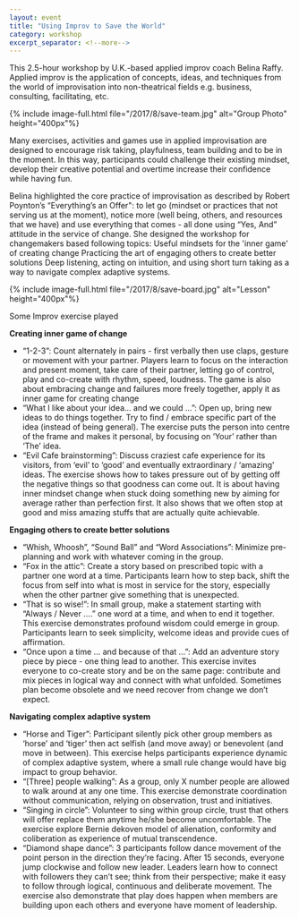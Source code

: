 ```yaml
---
layout: event
title: "Using Improv to Save the World"
category: workshop
excerpt_separator: <!--more-->
---
```


This 2.5-hour workshop by U.K.-based applied improv coach Belina Raffy. Applied improv is the application of concepts, ideas, and techniques from the world of improvisation into non-theatrical fields e.g. business, consulting, facilitating, etc. 

<!--more-->
{% include image-full.html file="/2017/8/save-team.jpg" alt="Group Photo" height="400px"%}

Many exercises, activities and games use in applied improvisation are designed to encourage risk taking, playfulness, team building and to be in the moment. In this way, participants could challenge their existing mindset, develop their creative potential and overtime increase their confidence while having fun.

Belina highlighted the core practice of improvisation as described by Robert Poynton’s “Everything’s an Offer": to let go (mindset or practices that not serving us at the moment), notice more (well being, others, and resources that we have) and use everything that comes - all done using “Yes, And” attitude in the service of change.  She designed the workshop for changemakers based following topics:
Useful mindsets for the 'inner game' of creating change
Practicing the art of engaging others to create better solutions 
Deep listening, acting on intuition, and using short turn taking as a way to navigate complex adaptive systems. 

{% include image-full.html file="/2017/8/save-board.jpg" alt="Lesson" height="400px"%}

Some Improv exercise played

**Creating inner game of change**

- “1-2-3”: Count alternately in pairs - first verbally then use claps, gesture or movement with your partner. Players learn to focus on the interaction and present moment, take care of their partner, letting go of control, play and co-create with rhythm, speed, loudness. The game is also about  embracing change and failures more freely together, apply it as inner game for creating change 
- “What I like about your idea… and we could ...”: Open up, bring new ideas to do things together. Try to find / embrace specific part of the idea (instead of being general). The exercise puts the person into centre of the frame and makes it personal, by focusing on ‘Your’  rather than ‘The’ idea. 
- “Evil Cafe brainstorming”: Discuss craziest cafe experience for its visitors, from ‘evil’ to ‘good’ and eventually extraordinary / ‘amazing’ ideas. The exercise shows how to takes pressure out of by getting off the negative things so that goodness can come out. It is about having inner mindset change when stuck doing something new by aiming for average rather than perfection first. It also shows that we often stop at good and miss amazing stuffs that are actually quite achievable. 

**Engaging others to create better solutions**

- “Whish, Whoosh”, “Sound Ball” and “Word Associations”: Minimize pre-planning and work with whatever coming in the group. 
- “Fox in the attic”: Create a story based on prescribed topic with a partner one word at a time. Participants learn how to step back, shift the focus from self into what is most in service for the story, especially when the other partner give something that is unexpected. 
- “That is so wise!”:  In small group, make a statement starting with “Always / Never ….” one word at a time, and when to end it together. This exercise demonstrates profound wisdom could emerge in group. Participants learn to seek simplicity, welcome ideas and provide cues of affirmation.  
- “Once upon a time … and because of that ...”: Add an adventure story piece by piece   - one thing lead to another. This exercise invites everyone to co-create story and be on the same page: contribute and mix pieces in logical way and connect with what unfolded. Sometimes plan become obsolete and we need recover from change we don’t expect. 

**Navigating complex adaptive system**

- “Horse and Tiger”: Participant silently pick other group members as ‘horse’ and ‘tiger’ then act selfish (and move away) or benevolent (and move in between). This exercise helps participants experience dynamic of complex adaptive system, where a small rule change would have big impact to group behavior. 
- “[Three] people walking”:  As a group, only X number people are allowed to walk around at any one time. This exercise demonstrate coordination without communication, relying on observation, trust and initiatives.
- “Singing in circle”: Volunteer to sing within group circle, trust that others will offer replace them anytime he/she become uncomfortable. The exercise explore Bernie dekoven model of alienation, conformity and coliberation as experience of mutual transcendence.  
- “Diamond shape dance”: 3 participants follow dance movement of the point person in the direction they’re facing. After 15 seconds, everyone jump clockwise and follow new leader. Leaders learn how to connect with followers they can’t see; think from their perspective; make it easy to follow through logical, continuous and deliberate movement. The exercise also demonstrate that play does happen when members are building upon each others and everyone have moment of leadership. 

